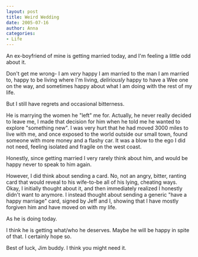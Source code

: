 ```yaml
---
layout: post
title: Weird Wedding
date: 2005-07-16
author: Anna
categories:
- Life
---
```


An ex-boyfriend of mine is getting married today, and I'm feeling a little odd about it.

Don't get me wrong- I am <i>very</i> happy I am married to the man I am married to, happy to be living where I'm living, <i>deliriously</i> happy to have a Wee one on the way, and sometimes happy about what I am doing with the rest of my life.

But I still have regrets and occasional bitterness.

He is marrying the women he "left" me for. Actually, he never really decided to leave me, I made that decision for him when he told me he wanted to explore "something new". I was very hurt that he had moved 3000 miles to live with me, and once exposed to the world outside our small town, found someone with more money and a flashy car. It was a blow to the ego I did not need, feeling isolated and fragile on the west coast.

Honestly, since getting married I very rarely think about him, and would be happy never to speak to him again.

However, I did think about sending a card. No, not an angry, bitter, ranting card that would reveal to his wife-to-be all of his lying, cheating ways. Okay, I initially thought about it, and then immediately realized I honestly didn't want to anymore. I instead thought about sending a generic "have a happy marriage" card, signed by Jeff and I, showing that I have mostly forgiven him and have moved on with my life.

As he is doing today.

I think he is getting what/who he deserves. Maybe he will be happy in spite of that. I certainly hope so.

Best of luck, Jim buddy. I think you might need it.